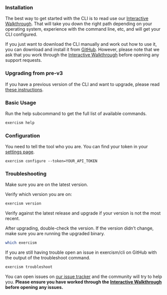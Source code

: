 ### Installation

The best way to get started with the CLI is to read use our [Interactive Walkthrough](https://exercism.io/cli-walkthrough). That will take you down the right path depending on your operating system, experience with the command line, etc, and will get your CLI configured.

If you just want to download the CLI manually and work out how to use it, you can download and install it from [GitHub](https://github.com/exercism/cli/releases/latest). However, please note that we ask that you work through the [Interactive Walkthrough](https://exercism.io/cli-walkthrough) before opening any support requests.


### Upgrading from pre-v3

If you have a previous version of the CLI and want to upgrade, please read [these instructions](https://github.com/exercism/website-copy/blob/master/pages/cli_v1_to_v2.md).

### Basic Usage
Run the help subcommand to get the full list of available commands.

```bash
exercism help
```

### Configuration
You need to tell the tool who you are. You can find your token in your [settings page](http://exercism.io/my/settings).

```
exercism configure --token=YOUR_API_TOKEN
```

### Troubleshooting

Make sure you are on the latest version.

Verify which version you are on:

```bash
exercism version
```

Verify against the latest release and upgrade if your version is not the most recent.

After upgrading, double-check the version. If the version didn’t change, make sure you are running the upgraded binary.

```bash
which exercism
```

If you are still having trouble open an issue in exercism/cli on GitHub with the output of the troubleshoot command.

```bash
exercism troubleshoot
```

You can open issues on [our issue tracker](https://github.com/exercism/exercism.io) and the community will try to help you. **Please ensure you have worked through the [Interactive Walkthrough](https://exercism.io/cli-walkthrough) before opening any issues.**
